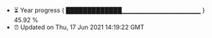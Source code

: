 - ⏳ Year progress { █████████████▁▁▁▁▁▁▁▁▁▁▁▁▁▁▁▁▁ } 45.92 %
- ⏰ Updated on Thu, 17 Jun 2021 14:19:22 GMT

